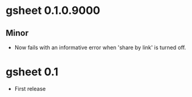 # gsheet 0.1.0.9000

## Minor

- Now fails with an informative error when 'share by link' is turned off.

# gsheet 0.1

- First release
